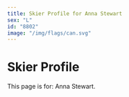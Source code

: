 ```yaml
---
title: Skier Profile for Anna Stewart
sex: "L"
id: "8802"
image: "/img/flags/can.svg" 
---
```


# Skier Profile

This page is for: Anna Stewart.
    